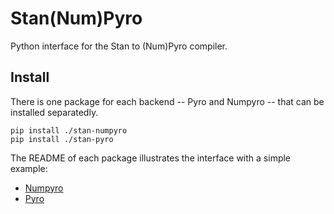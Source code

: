 # Stan(Num)Pyro

Python interface for the Stan to (Num)Pyro compiler.

## Install

There is one package for each backend -- Pyro and Numpyro -- that can be installed separatedly. 

```
pip install ./stan-numpyro
pip install ./stan-pyro
```

The README of each package illustrates the interface with a simple example:
- [Numpyro](./stan-numpyro/README.md)
- [Pyro](./stan-pyro/README.md)
